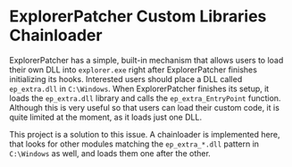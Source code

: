 # ExplorerPatcher Custom Libraries Chainloader

ExplorerPatcher has a simple, built-in mechanism that allows users to load their own DLL into `explorer.exe` right after ExplorerPatcher finishes initializing its hooks. Interested users should place a DLL called `ep_extra.dll` in `C:\Windows`. When ExplorerPatcher finishes its setup, it loads the `ep_extra.dll` library and calls the `ep_extra_EntryPoint` function. Although this is very useful so that users can load their custom code, it is quite limited at the moment, as it loads just one DLL.

This project is a solution to this issue. A chainloader is implemented here, that looks for other modules matching the `ep_extra_*.dll` pattern in `C:\Windows` as well, and loads them one after the other.
